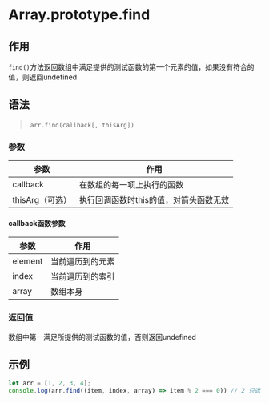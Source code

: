 #	Array.prototype.find

##	作用

`find()`方法返回数组中满足提供的测试函数的第一个元素的值，如果没有符合的值，则返回undefined

##	语法

> ​	`arr.find(callback[, thisArg])`

###	参数

| 参数            | 作用                                   |
| --------------- | -------------------------------------- |
| callback        | 在数组的每一项上执行的函数             |
| thisArg（可选） | 执行回调函数时this的值，对箭头函数无效 |

####	callback函数参数

| 参数    | 作用             |
| ------- | ---------------- |
| element | 当前遍历到的元素 |
| index   | 当前遍历到的索引 |
| array   | 数组本身         |

###	返回值

数组中第一满足所提供的测试函数的值，否则返回undefined

## 示例

```js
let arr = [1, 2, 3, 4];
console.log(arr.find((item, index, array) => item % 2 === 0)) // 2 只返回第一个值
```